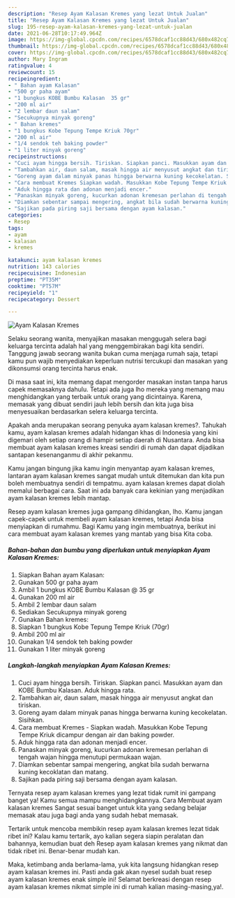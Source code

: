 ```yaml
---
description: "Resep Ayam Kalasan Kremes yang lezat Untuk Jualan"
title: "Resep Ayam Kalasan Kremes yang lezat Untuk Jualan"
slug: 195-resep-ayam-kalasan-kremes-yang-lezat-untuk-jualan
date: 2021-06-28T10:17:49.964Z
image: https://img-global.cpcdn.com/recipes/6578dcaf1cc88d43/680x482cq70/ayam-kalasan-kremes-foto-resep-utama.jpg
thumbnail: https://img-global.cpcdn.com/recipes/6578dcaf1cc88d43/680x482cq70/ayam-kalasan-kremes-foto-resep-utama.jpg
cover: https://img-global.cpcdn.com/recipes/6578dcaf1cc88d43/680x482cq70/ayam-kalasan-kremes-foto-resep-utama.jpg
author: Mary Ingram
ratingvalue: 4
reviewcount: 15
recipeingredient:
- " Bahan ayam Kalasan"
- "500 gr paha ayam"
- "1 bungkus KOBE Bumbu Kalasan  35 gr"
- "200 ml air"
- "2 lembar daun salam"
- "Secukupnya minyak goreng"
- " Bahan kremes"
- "1 bungkus Kobe Tepung Tempe Kriuk 70gr"
- "200 ml air"
- "1/4 sendok teh baking powder"
- "1 liter minyak goreng"
recipeinstructions:
- "Cuci ayam hingga bersih. Tiriskan. Siapkan panci. Masukkan ayam dan KOBE Bumbu Kalasan. Aduk hingga rata."
- "Tambahkan air, daun salam, masak hingga air menyusut angkat dan tiriskan."
- "Goreng ayam dalam minyak panas hingga berwarna kuning kecokelatan. Sisihkan."
- "Cara membuat Kremes Siapkan wadah. Masukkan Kobe Tepung Tempe Kriuk dicampur dengan air dan baking powder."
- "Aduk hingga rata dan adonan menjadi encer."
- "Panaskan minyak goreng, kucurkan adonan kremesan perlahan di tengah wajan hingga menutupi permukaan wajan."
- "Diamkan sebentar sampai mengering, angkat bila sudah berwarna kuning kecoklatan dan matang."
- "Sajikan pada piring saji bersama dengan ayam kalasan."
categories:
- Resep
tags:
- ayam
- kalasan
- kremes

katakunci: ayam kalasan kremes 
nutrition: 143 calories
recipecuisine: Indonesian
preptime: "PT35M"
cooktime: "PT57M"
recipeyield: "1"
recipecategory: Dessert

---
```



![Ayam Kalasan Kremes](https://img-global.cpcdn.com/recipes/6578dcaf1cc88d43/680x482cq70/ayam-kalasan-kremes-foto-resep-utama.jpg)

Selaku seorang wanita, menyajikan masakan menggugah selera bagi keluarga tercinta adalah hal yang menggembirakan bagi kita sendiri. Tanggung jawab seorang  wanita bukan cuma menjaga rumah saja, tetapi kamu pun wajib menyediakan keperluan nutrisi tercukupi dan masakan yang dikonsumsi orang tercinta harus enak.

Di masa  saat ini, kita memang dapat mengorder masakan instan tanpa harus capek memasaknya dahulu. Tetapi ada juga lho mereka yang memang mau menghidangkan yang terbaik untuk orang yang dicintainya. Karena, memasak yang dibuat sendiri jauh lebih bersih dan kita juga bisa menyesuaikan berdasarkan selera keluarga tercinta. 



Apakah anda merupakan seorang penyuka ayam kalasan kremes?. Tahukah kamu, ayam kalasan kremes adalah hidangan khas di Indonesia yang kini digemari oleh setiap orang di hampir setiap daerah di Nusantara. Anda bisa membuat ayam kalasan kremes kreasi sendiri di rumah dan dapat dijadikan santapan kesenanganmu di akhir pekanmu.

Kamu jangan bingung jika kamu ingin menyantap ayam kalasan kremes, lantaran ayam kalasan kremes sangat mudah untuk ditemukan dan kita pun boleh membuatnya sendiri di tempatmu. ayam kalasan kremes dapat diolah memalui berbagai cara. Saat ini ada banyak cara kekinian yang menjadikan ayam kalasan kremes lebih mantap.

Resep ayam kalasan kremes juga gampang dihidangkan, lho. Kamu jangan capek-capek untuk membeli ayam kalasan kremes, tetapi Anda bisa menyiapkan di rumahmu. Bagi Kamu yang ingin membuatnya, berikut ini cara membuat ayam kalasan kremes yang mantab yang bisa Kita coba.

<!--inarticleads1-->

##### Bahan-bahan dan bumbu yang diperlukan untuk menyiapkan Ayam Kalasan Kremes:

1. Siapkan  Bahan ayam Kalasan:
1. Gunakan 500 gr paha ayam
1. Ambil 1 bungkus KOBE Bumbu Kalasan @ 35 gr
1. Gunakan 200 ml air
1. Ambil 2 lembar daun salam
1. Sediakan Secukupnya minyak goreng
1. Gunakan  Bahan kremes:
1. Siapkan 1 bungkus Kobe Tepung Tempe Kriuk (70gr)
1. Ambil 200 ml air
1. Gunakan 1/4 sendok teh baking powder
1. Gunakan 1 liter minyak goreng




<!--inarticleads2-->

##### Langkah-langkah menyiapkan Ayam Kalasan Kremes:

1. Cuci ayam hingga bersih. Tiriskan. Siapkan panci. Masukkan ayam dan KOBE Bumbu Kalasan. Aduk hingga rata.
1. Tambahkan air, daun salam, masak hingga air menyusut angkat dan tiriskan.
1. Goreng ayam dalam minyak panas hingga berwarna kuning kecokelatan. Sisihkan.
1. Cara membuat Kremes - Siapkan wadah. Masukkan Kobe Tepung Tempe Kriuk dicampur dengan air dan baking powder.
1. Aduk hingga rata dan adonan menjadi encer.
1. Panaskan minyak goreng, kucurkan adonan kremesan perlahan di tengah wajan hingga menutupi permukaan wajan.
1. Diamkan sebentar sampai mengering, angkat bila sudah berwarna kuning kecoklatan dan matang.
1. Sajikan pada piring saji bersama dengan ayam kalasan.




Ternyata resep ayam kalasan kremes yang lezat tidak rumit ini gampang banget ya! Kamu semua mampu menghidangkannya. Cara Membuat ayam kalasan kremes Sangat sesuai banget untuk kita yang sedang belajar memasak atau juga bagi anda yang sudah hebat memasak.

Tertarik untuk mencoba membikin resep ayam kalasan kremes lezat tidak ribet ini? Kalau kamu tertarik, ayo kalian segera siapin peralatan dan bahannya, kemudian buat deh Resep ayam kalasan kremes yang nikmat dan tidak ribet ini. Benar-benar mudah kan. 

Maka, ketimbang anda berlama-lama, yuk kita langsung hidangkan resep ayam kalasan kremes ini. Pasti anda gak akan nyesel sudah buat resep ayam kalasan kremes enak simple ini! Selamat berkreasi dengan resep ayam kalasan kremes nikmat simple ini di rumah kalian masing-masing,ya!.

